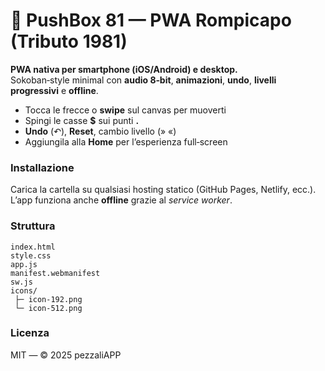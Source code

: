 # 🧩 PushBox 81 — PWA Rompicapo (Tributo 1981)

**PWA nativa per smartphone (iOS/Android) e desktop.**  
Sokoban‑style minimal con **audio 8‑bit**, **animazioni**, **undo**, **livelli progressivi** e **offline**.

- Tocca le frecce o **swipe** sul canvas per muoverti
- Spingi le casse **$** sui punti **.**
- **Undo** (↶), **Reset**, cambio livello (» «)
- Aggiungila alla **Home** per l’esperienza full‑screen

### Installazione
Carica la cartella su qualsiasi hosting statico (GitHub Pages, Netlify, ecc.).  
L’app funziona anche **offline** grazie al *service worker*.

### Struttura
```
index.html
style.css
app.js
manifest.webmanifest
sw.js
icons/
 ├─ icon-192.png
 └─ icon-512.png
```

### Licenza
MIT — © 2025 pezzaliAPP
